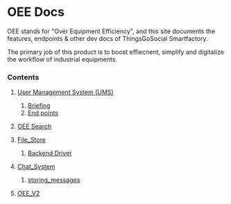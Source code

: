 # OEE Docs

OEE stands for "Over Equipment Efficiency", and this site documents the features, endpoints & other dev docs of ThingsGoSocial Smartfactory.

The primary job of this product is to boost effiecnent, simplify and digitalize the workflow of industrial equipments.

### Contents

1. [User Management System (UMS)](https://b19kiit.github.io/OEE_DOCS/User_Management_System_(UMS))
    1. [Briefing](https://b19kiit.github.io/OEE_DOCS/User_Management_System_(UMS)#introduction)
    2. [End points](https://b19kiit.github.io/OEE_DOCS/User_Management_System_(UMS)#endpoints)

2. [OEE Search](https://b19kiit.github.io/OEE_DOCS/OEE_Search)

3. [File_Store](https://b19kiit.github.io/OEE_DOCS/File_Store)
    1. [Backend Driver](./File_Store_components/bk_driver)

4. [Chat_System](https://b19kiit.github.io/OEE_DOCS/ChatSystem)
    1. [storing_messages](https://b19kiit.github.io/OEE_DOCS/Chat_System/storing_messages)

5. [OEE_V2](https://b19kiit.github.io/OEE_DOCS/oee_v2/)
